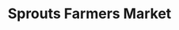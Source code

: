 ---
title: "Sprouts Farmers Market"
url: /scottsdale/sprouts-farmers-market-north-scottsdale-road/
shop: supermarket
---
